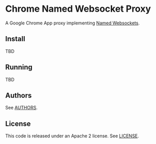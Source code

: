 Chrome Named Websocket Proxy
===

A Google Chrome App proxy implementing [Named Websockets](https://github.com/namedwebsockets/networkwebsockets).

Install
---

TBD

Running
---

TBD

Authors
---

See [AUTHORS](AUTHORS).

License
---

This code is released under an Apache 2 license. See [LICENSE](LICENSE).